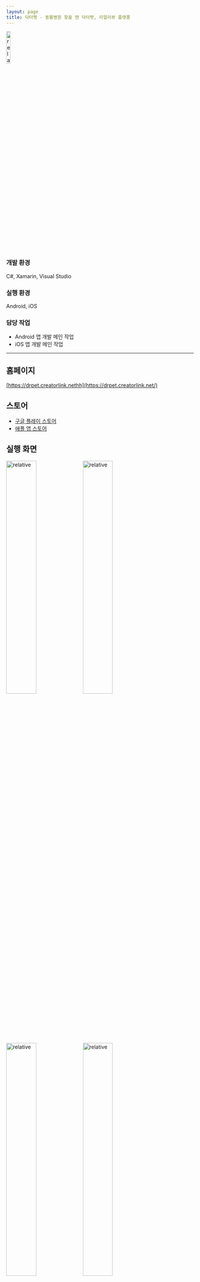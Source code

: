 ```yaml
---
layout: page
title: 닥터펫 - 동물병원 찾을 땐 닥터펫, 리얼리뷰 플랫폼
---
```


<img src='{{ "/assets/images/app/drpet/icon.png" | relative_url }}' alt='relative' width="15%" height="15%">

### 개발 환경
C#, Xamarin, Visual Studio     

### 실행 환경
Android, iOS  

### 담당 작업
* Android 앱 개발 메인 작업
* iOS 앱 개발 메인 작업

---

## 홈페이지
[https://drpet.creatorlink.nethh](https://drpet.creatorlink.net/)  

## 스토어
* [구글 플레이 스토어](https://play.google.com/store/apps/details?id=com.oreore.drpet)
* [애플 앱 스토어](https://apps.apple.com/kr/app/%EB%8B%A5%ED%84%B0%ED%8E%AB/id1475727783)

## 실행 화면
<img src='{{ "/assets/images/app/drpet/1.jpg" | relative_url }}' alt='relative' width="40%">
<img src='{{ "/assets/images/app/drpet/2.jpg" | relative_url }}' alt='relative' width="40%">

<img src='{{ "/assets/images/app/drpet/3.jpg" | relative_url }}' alt='relative' width="40%">
<img src='{{ "/assets/images/app/drpet/4.jpg" | relative_url }}' alt='relative' width="40%">

<!-- ![image](/assets/images/app/drpet/1.png)

![image](/assets/images/app/drpet/2.png)

![image](/assets/images/app/drpet/3.png)

![image](/assets/images/app/drpet/4.png) -->

